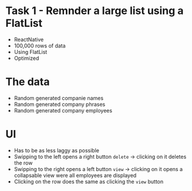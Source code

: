 # Task 1 - Remnder a large list using a FlatList

* ReactNative
* 100,000 rows of data
* Using FlatList
* Optimized

# The data

* Random generated companie names
* Random generated company phrases
* Random generated company employees

# UI

* Has to be as less laggy as possible
* Swipping to the left opens a right button `delete` -> clicking on it deletes the row
* Swipping to the right opens a left button `view` -> clicking on it opens a collapsable view were all employees are displayed
* Clicking on the row does the same as clicking the `view` button
